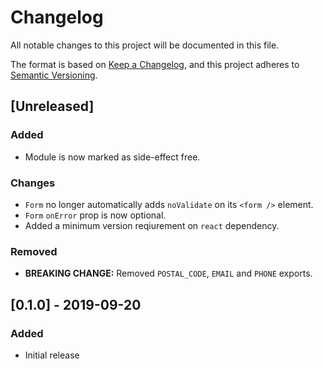 # Changelog

All notable changes to this project will be documented in this file.

The format is based on [Keep a Changelog](https://keepachangelog.com/en/1.0.0/),
and this project adheres to [Semantic Versioning](https://semver.org/spec/v2.0.0.html).

## [Unreleased]
### Added
* Module is now marked as side-effect free.
### Changes
* `Form` no longer automatically adds `noValidate` on its `<form />` element.
* `Form` `onError` prop is now optional.
* Added a minimum version reqiurement on `react` dependency.
### Removed
* **BREAKING CHANGE:** Removed `POSTAL_CODE`, `EMAIL` and `PHONE` exports.

## [0.1.0] - 2019-09-20
### Added
* Initial release
